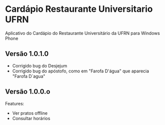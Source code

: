 Cardápio Restaurante Universitario UFRN
=======================================

Aplicativo do Cardápio do Restaurante Universitário da UFRN para Windows Phone


Versão 1.0.1.0
----
- Corrigido bug do Desjejum
- Corrigido bug do apóstofo, como em "Farofa D'água" que aparecia "Farofa D&acute;agua"


Versão 1.0.0.o
----

Features:
- Ver pratos offline
- Consultar horários
